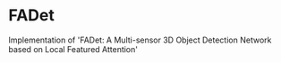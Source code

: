 # FADet
Implementation of 'FADet: A Multi-sensor 3D Object Detection Network based on Local Featured Attention'
